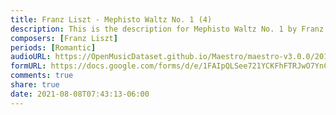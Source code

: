 ```yaml
---
title: Franz Liszt - Mephisto Waltz No. 1 (4)
description: This is the description for Mephisto Waltz No. 1 by Franz Liszt
composers: [Franz Liszt]
periods: [Romantic]
audioURL: https://OpenMusicDataset.github.io/Maestro/maestro-v3.0.0/2013/ORIG-MIDI_02_7_8_13_Group__MID--AUDIO_11_R2_2013_wav--3.midi
formURL: https://docs.google.com/forms/d/e/1FAIpQLSee721YCKFhFTRJwO7YnComBP94md1auORiJ8S2IZmptsvlPA/viewform
comments: true
share: true
date: 2021-08-08T07:43:13-06:00
---
```

